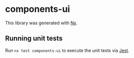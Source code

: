 # components-ui

This library was generated with [Nx](https://nx.dev).

## Running unit tests

Run `nx test components-ui` to execute the unit tests via [Jest](https://jestjs.io).

